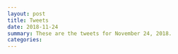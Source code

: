 ```yaml
---
layout: post
title: Tweets
date: 2018-11-24
summary: These are the tweets for November 24, 2018.
categories:
---
```


